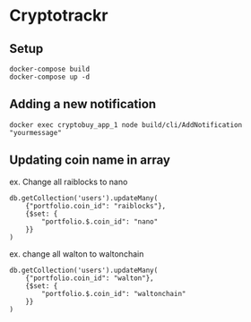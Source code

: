 # Cryptotrackr

## Setup

```
docker-compose build
docker-compose up -d
```

## Adding a new notification

```
docker exec cryptobuy_app_1 node build/cli/AddNotification "yourmessage"
```

## Updating coin name in array

ex. Change all raiblocks to nano

```
db.getCollection('users').updateMany(
    {"portfolio.coin_id": "raiblocks"},
    {$set: {
        "portfolio.$.coin_id": "nano"
    }}
)
```

ex. change all walton to waltonchain

```
db.getCollection('users').updateMany(
    {"portfolio.coin_id": "walton"},
    {$set: {
        "portfolio.$.coin_id": "waltonchain"
    }}
)
```
